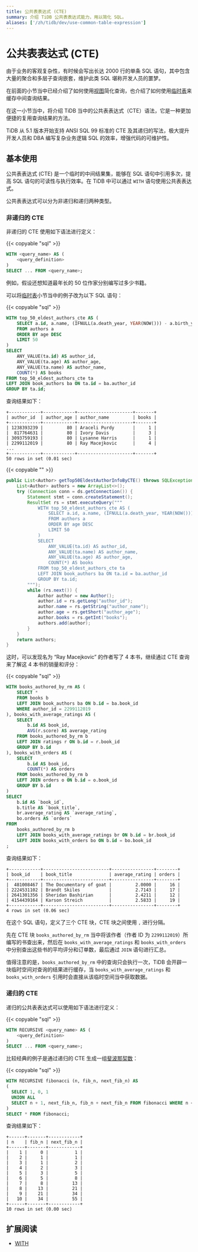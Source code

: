 ```yaml
---
title: 公共表表达式 (CTE)
summary: 介绍 TiDB 公共表表达式能力，用以简化 SQL。
aliases: ['/zh/tidb/dev/use-common-table-expression']
---
```


# 公共表表达式 (CTE)

由于业务的客观复杂性，有时候会写出长达 2000 行的单条 SQL 语句，其中包含大量的聚合和多层子查询嵌套，维护此类 SQL 堪称开发人员的噩梦。

在前面的小节当中已经介绍了如何使用[视图](/develop/dev-guide-use-views.md)简化查询，也介绍了如何使用[临时表](/develop/dev-guide-use-temporary-tables.md)来缓存中间查询结果。

在这一小节当中，将介绍 TiDB 当中的公共表表达式（CTE）语法，它是一种更加便捷的复用查询结果的方法。

TiDB 从 5.1 版本开始支持 ANSI SQL 99 标准的 CTE 及其递归的写法，极大提升开发人员和 DBA 编写复杂业务逻辑 SQL 的效率，增强代码的可维护性。

## 基本使用

公共表表达式 (CTE) 是一个临时的中间结果集，能够在 SQL 语句中引用多次，提高 SQL 语句的可读性与执行效率。在 TiDB 中可以通过 `WITH` 语句使用公共表表达式。

公共表表达式可以分为非递归和递归两种类型。

### 非递归的 CTE

非递归的 CTE 使用如下语法进行定义：

{{< copyable "sql" >}}

```sql
WITH <query_name> AS (
    <query_definition>
)
SELECT ... FROM <query_name>;
```

例如，假设还想知道最年长的 50 位作家分别编写过多少书籍。

<SimpleTab>
<div label="SQL">

可以将[临时表](/develop/dev-guide-use-temporary-tables.md)小节当中的例子改为以下 SQL 语句：

{{< copyable "sql" >}}

```sql
WITH top_50_eldest_authors_cte AS (
    SELECT a.id, a.name, (IFNULL(a.death_year, YEAR(NOW())) - a.birth_year) AS age
    FROM authors a
    ORDER BY age DESC
    LIMIT 50
)
SELECT
    ANY_VALUE(ta.id) AS author_id,
    ANY_VALUE(ta.age) AS author_age,
    ANY_VALUE(ta.name) AS author_name,
    COUNT(*) AS books
FROM top_50_eldest_authors_cte ta
LEFT JOIN book_authors ba ON ta.id = ba.author_id
GROUP BY ta.id;
```

查询结果如下：

```
+------------+------------+---------------------+-------+
| author_id  | author_age | author_name         | books |
+------------+------------+---------------------+-------+
| 1238393239 |         80 | Araceli Purdy       |     1 |
|  817764631 |         80 | Ivory Davis         |     3 |
| 3093759193 |         80 | Lysanne Harris      |     1 |
| 2299112019 |         80 | Ray Macejkovic      |     4 |
...
+------------+------------+---------------------+-------+
50 rows in set (0.01 sec)
```

</div>
<div label="Java">

{{< copyable "" >}}

```java
public List<Author> getTop50EldestAuthorInfoByCTE() throws SQLException {
    List<Author> authors = new ArrayList<>();
    try (Connection conn = ds.getConnection()) {
        Statement stmt = conn.createStatement();
        ResultSet rs = stmt.executeQuery("""
            WITH top_50_eldest_authors_cte AS (
                SELECT a.id, a.name, (IFNULL(a.death_year, YEAR(NOW())) - a.birth_year) AS age
                FROM authors a
                ORDER BY age DESC
                LIMIT 50
            )
            SELECT
                ANY_VALUE(ta.id) AS author_id,
                ANY_VALUE(ta.name) AS author_name,
                ANY_VALUE(ta.age) AS author_age,
                COUNT(*) AS books
            FROM top_50_eldest_authors_cte ta
            LEFT JOIN book_authors ba ON ta.id = ba.author_id
            GROUP BY ta.id;
        """);
        while (rs.next()) {
            Author author = new Author();
            author.id = rs.getLong("author_id");
            author.name = rs.getString("author_name");
            author.age = rs.getShort("author_age");
            author.books = rs.getInt("books");
            authors.add(author);
        }
    }
    return authors;
}
```

</div>
</SimpleTab>

这时，可以发现名为 “Ray Macejkovic” 的作者写了 4 本书，继续通过 CTE 查询来了解这 4 本书的销量和评分：

{{< copyable "sql" >}}

```sql
WITH books_authored_by_rm AS (
    SELECT *
    FROM books b
    LEFT JOIN book_authors ba ON b.id = ba.book_id
    WHERE author_id = 2299112019
), books_with_average_ratings AS (
    SELECT
        b.id AS book_id,
        AVG(r.score) AS average_rating
    FROM books_authored_by_rm b
    LEFT JOIN ratings r ON b.id = r.book_id
    GROUP BY b.id
), books_with_orders AS (
    SELECT
        b.id AS book_id,
        COUNT(*) AS orders
    FROM books_authored_by_rm b
    LEFT JOIN orders o ON b.id = o.book_id
    GROUP BY b.id
)
SELECT
    b.id AS `book_id`,
    b.title AS `book_title`,
    br.average_rating AS `average_rating`,
    bo.orders AS `orders`
FROM
    books_authored_by_rm b
    LEFT JOIN books_with_average_ratings br ON b.id = br.book_id
    LEFT JOIN books_with_orders bo ON b.id = bo.book_id
;
```

查询结果如下：

```
+------------+-------------------------+----------------+--------+
| book_id    | book_title              | average_rating | orders |
+------------+-------------------------+----------------+--------+
|  481008467 | The Documentary of goat |         2.0000 |     16 |
| 2224531102 | Brandt Skiles           |         2.7143 |     17 |
| 2641301356 | Sheridan Bashirian      |         2.4211 |     12 |
| 4154439164 | Karson Streich          |         2.5833 |     19 |
+------------+-------------------------+----------------+--------+
4 rows in set (0.06 sec)
```

在这个 SQL 语句，定义了三个 CTE 块，CTE 块之间使用 `,` 进行分隔。

先在 CTE 块 `books_authored_by_rm` 当中将该作者（作者 ID 为 `2299112019`）所编写的书查出来，然后在 `books_with_average_ratings` 和 `books_with_orders` 中分别查出这些书的平均评分和订单数，最后通过 `JOIN` 语句进行汇总。

值得注意的是，`books_authored_by_rm` 中的查询只会执行一次，TiDB 会开辟一块临时空间对查询的结果进行缓存，当 `books_with_average_ratings` 和 `books_with_orders` 引用时会直接从该临时空间当中获取数据。

### 递归的 CTE

递归的公共表表达式可以使用如下语法进行定义：

{{< copyable "sql" >}}

```sql
WITH RECURSIVE <query_name> AS (
    <query_definition>
)
SELECT ... FROM <query_name>;
```

比较经典的例子是通过递归的 CTE 生成一组[斐波那契数](https://zh.wikipedia.org/wiki/%E6%96%90%E6%B3%A2%E9%82%A3%E5%A5%91%E6%95%B0)：

{{< copyable "sql" >}}

```sql
WITH RECURSIVE fibonacci (n, fib_n, next_fib_n) AS
(
  SELECT 1, 0, 1
  UNION ALL
  SELECT n + 1, next_fib_n, fib_n + next_fib_n FROM fibonacci WHERE n < 10
)
SELECT * FROM fibonacci;
```

查询结果如下：

```
+------+-------+------------+
| n    | fib_n | next_fib_n |
+------+-------+------------+
|    1 |     0 |          1 |
|    2 |     1 |          1 |
|    3 |     1 |          2 |
|    4 |     2 |          3 |
|    5 |     3 |          5 |
|    6 |     5 |          8 |
|    7 |     8 |         13 |
|    8 |    13 |         21 |
|    9 |    21 |         34 |
|   10 |    34 |         55 |
+------+-------+------------+
10 rows in set (0.00 sec)
```

## 扩展阅读

- [WITH](/sql-statements/sql-statement-with.md)
